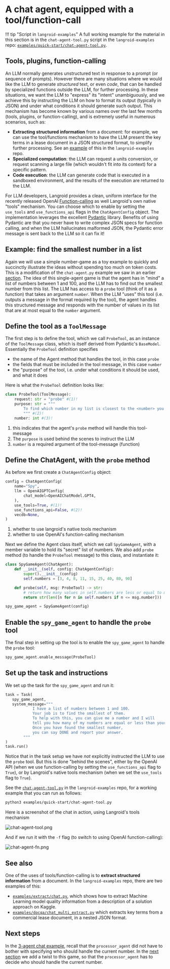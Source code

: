 # A chat agent, equipped with a tool/function-call

!!! tip "Script in `langroid-examples`"
      A full working example for the material in this section is
      in the `chat-agent-tool.py` script in the `langroid-examples` repo:
      [`examples/quick-start/chat-agent-tool.py`](https://github.com/langroid/langroid-examples/tree/main/examples/quick-start/chat-agent-tool.py).

## Tools, plugins, function-calling

An LLM normally generates unstructured text in response to a prompt
(or sequence of prompts). However there are many situations where we would like the LLM
to generate _structured_ text, or even _code_, that can be handled by specialized
functions outside the LLM, for further processing. 
In these situations, we want the LLM to "express" its "intent" unambiguously,
and we achieve this by instructing the LLM on how to format its output
(typically in JSON) and under what conditions it should generate such output.
This mechanism has become known by various names over the last few months
(tools, plugins, or function-calling), and is extremely useful in numerous scenarios,
such as:

- **Extracting structured information** from a document: for example, we can use 
the tool/functions mechanism to have the LLM present the key terms in a lease document
in a JSON structured format, to simplify further processing. 
See an [example](https://github.com/langroid/langroid-examples/blob/main/examples/docqa/chat_multi_extract.py) of this in the `langroid-examples` repo. 
- **Specialized computation**: the LLM can request a units conversion, 
or request scanning a large file (which wouldn't fit into its context) for a specific
pattern.
- **Code execution**: the LLM can generate code that is executed in a sandboxed
environment, and the results of the execution are returned to the LLM.


For LLM developers, Langroid provides a clean, uniform interface
for the recently released OpenAI [Function-calling](https://platform.openai.com/docs/guides/gpt/function-calling)
as well Langroid's own native "tools" mechanism.
You can choose which to enable by setting the 
`use_tools` and `use_functions_api` flags in the `ChatAgentConfig` object.
The implementation leverages the excellent 
[Pydantic](https://docs.pydantic.dev/latest/) library.
Benefits of using Pydantic are that you never have to write complex JSON specs 
for function calling, and when the LLM hallucinates malformed JSON, 
the Pydantic error message is sent back to the LLM so it can fix it!

## Example: find the smallest number in a list

Again we will use a simple number-game as a toy example to quickly and succinctly
illustrate the ideas without spending too much on token costs. 
This is a modification of the `chat-agent.py` example we saw in an earlier
[section](chat-agent.md). The idea of this single-agent game is that
the agent has in "mind" a list of numbers between 1 and 100, and the LLM has to
find out the smallest number from this list. The LLM has access to a `probe` tool 
(think of it as a function) that takes an argument `number`. When the LLM 
"uses" this tool (i.e. outputs a message in the format required by the tool),
the agent handles this structured message and responds with 
the number of values in its list that are at most equal to the `number` argument. 

## Define the tool as a `ToolMessage`

The first step is to define the tool, which we call `ProbeTool`,
as an instance of the `ToolMessage` class,
which is itself derived from Pydantic's `BaseModel`.
Essentially the `ProbeTool` definition specifies 

- the name of the Agent method that handles the tool, in this case `probe`
- the fields that must be included in the tool message, in this case `number`
- the "purpose" of the tool, i.e. under what conditions it should be used, and what it does

Here is what the `ProbeTool` definition looks like:
```py
class ProbeTool(ToolMessage):
    request: str = "probe" #(1)!
    purpose: str = """ 
        To find which number in my list is closest to the <number> you specify
        """ #(2)!
    number: int #(3)!
```

1. this indicates that the agent's `probe` method will handle this tool-message
2. The `purpose` is used behind the scenes to instruct the LLM
3. `number` is a required argument of the tool-message (function)

## Define the ChatAgent, with the `probe` method

As before we first create a `ChatAgentConfig` object:

```py
config = ChatAgentConfig(
    name="Spy",
    llm = OpenAIGPTConfig(
        chat_model=OpenAIChatModel.GPT4,
    ),
    use_tools=True, #(1)!
    use_functions_api=False, #(2)!
    vecdb=None,
)
```

1. whether to use langroid's native tools mechanism
2. whether to use OpenAI's function-calling mechanism

Next we define the Agent class itself, which we call `SpyGameAgent`,
with a member variable to hold its "secret" list of numbers.
We also add `probe` method (to handle the `ProbeTool` message)
to this class, and instantiate it:

```py
class SpyGameAgent(ChatAgent):
    def __init__(self, config: ChatAgentConfig):
        super().__init__(config)
        self.numbers = [3, 4, 8, 11, 15, 25, 40, 80, 90]

    def probe(self, msg: ProbeTool) -> str:
        # return how many values in self.numbers are less or equal to msg.number
        return str(len([n for n in self.numbers if n <= msg.number]))

spy_game_agent = SpyGameAgent(config)
``` 

## Enable the `spy_game_agent` to handle the `probe` tool

The final step in setting up the tool is to enable 
the `spy_game_agent` to handle the `probe` tool:

```py
spy_game_agent.enable_message(ProbeTool)
```

## Set up the task and instructions

We set up the task for the `spy_game_agent` and run it:

```py
task = Task(
   spy_game_agent,
   system_message="""
            I have a list of numbers between 1 and 100. 
            Your job is to find the smallest of them.
            To help with this, you can give me a number and I will
            tell you how many of my numbers are equal or less than your number.
            Once you have found the smallest number,
            you can say DONE and report your answer.
        """
)
task.run()
```
Notice that in the task setup we 
have _not_ explicitly instructed the LLM to use the `probe` tool.
But this is done "behind the scenes", either by the OpenAI API 
(when we use function-calling by setting the `use_functions_api` flag to `True`),
or by Langroid's native tools mechanism (when we set the `use_tools` flag to `True`).



See the [`chat-agent-tool.py`](https://github.com/langroid/langroid-examples/blob/main/examples/quick-start/chat-agent-tool.py)
in the `langroid-examples` repo, for a working example that you can run as follows:
```sh
python3 examples/quick-start/chat-agent-tool.py
```

Here is a screenshot of the chat in action, using Langroid's tools mechanism

![chat-agent-tool.png](chat-agent-tool.png)

And if we run it with the `-f` flag (to switch to using OpenAI function-calling):

![chat-agent-fn.png](chat-agent-fn.png)

## See also
One of the uses of tools/function-calling is to **extract structured information** from 
a document. In the `langroid-examples` repo, there are two examples of this: 

- [`examples/extract/chat.py`](https://github.com/langroid/langroid-examples/blob/main/examples/extract/chat.py), 
  which shows how to extract Machine Learning model quality information from a description of 
  a solution approach on Kaggle.
- [`examples/docqa/chat_multi_extract.py`](https://github.com/langroid/langroid-examples/blob/main/examples/docqa/chat_multi_extract.py)
  which extracts key terms from a commercial lease document, in a nested JSON format.

## Next steps

In the [3-agent chat example](three-agent-chat-num.md), recall that the `processor_agent` did not have to
bother with specifying who should handle the current number. In the [next section](three-agent-chat-num-router.md) we add a twist to this game,
so that the `processor_agent` has to decide who should handle the current number.






